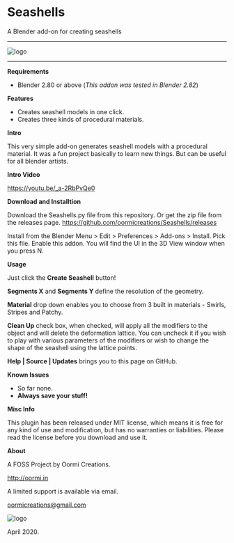 # Seashells
A Blender add-on for creating seashells


---

![logo](https://oormi.in/software/software_images/seashellsthumb.jpg)

---

**Requirements**

* Blender 2.80 or above (_This addon was tested in Blender 2.82_)

**Features**

* Creates seashell models in one click.
* Creates three kinds of procedural materials.

**Intro**

This very simple add-on generates seashell models with a procedural material. It was a fun project basically to learn new things. But can be useful for all blender artists.


**Intro Video**

https://youtu.be/_a-2RbPvQe0


**Download and Installtion**

Download the Seashells.py file from this repository. Or get the zip file from the releases page.
https://github.com/oormicreations/Seashells/releases

Install from the Blender Menu > Edit > Preferences > Add-ons > Install. Pick this file. Enable this addon.
You will find the UI in the 3D View window when you press N.

**Usage**

Just click the **Create Seashell** button!

**Segments X** and **Segments Y** define the resolution of the geometry.

**Material** drop down enables you to choose from 3 built in materials - Swirls, Stripes and Patchy.

**Clean Up** check box, when checked, will apply all the modifiers to the object and will delete the deformation lattice. You can uncheck it if you wish to play with various parameters of the modifiers or wish to change the shape of the seashell using the lattice points.

**Help | Source | Updates** brings you to this page on GitHub.


**Known Issues**

* So far none.
* **Always save your stuff!**


**Misc Info**

This plugin has been released under MIT license, which means it is free for any kind of use and modification, but has no warranties or liabilities. Please read the license before you download and use it. 

**About**

A FOSS Project by Oormi Creations.

http://oormi.in

A limited support is available via email.

oormicreations@gmail.com


![logo](https://oormi.in/software/cbp/images/OormiLogo.png)

April 2020.









